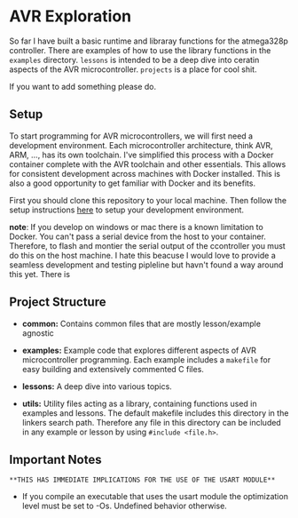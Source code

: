 # AVR Exploration

So far I have built a basic runtime and libraray functions for the atmega328p controller. There are examples of how to use the library functions in the `examples` directory. `lessons`  is intended to be a deep dive into ceratin aspects of the AVR microcontroller. `projects` is a place for cool shit.

If you want to add something please do.
## Setup

To start programming for AVR microcontrollers, we will first need a development environment. Each microcontroller architecture, think AVR, ARM, ..., has its own toolchain. I've simplified this process with a Docker container complete with the AVR toolchain and other essentials. This allows for consistent development across machines with Docker installed. This is also a good opportunity to get familiar with Docker and its benefits.

First you should clone this repository to your local machine. Then follow the setup instructions [here](https://github.com/Johnyb0223/avr-dev-env) to setup your development environment.

**note**: If you develop on windows or mac there is a known limitation to Docker. You can't pass a serial device from the host to your container. Therefore, to flash and montier the serial output of the ccontroller you must do this on the host machine. I hate this beacuse I would love to provide a seamless development and testing pipleline but havn't found a way around this yet. There is 

## Project Structure

- **common:** Contains common files that are mostly lesson/example agnostic

- **examples:** Example code that explores different aspects of AVR microcontroller programming. Each example includes a `makefile` for easy building and extensively commented C files.

- **lessons:** A deep dive into various topics.

- **utils:** Utility files acting as a library, containing functions used in examples and lessons. The default makefile includes this directory in the
linkers search path. Therefore any file in this directory can be included in any example or lesson by using `#include <file.h>`.

## Important Notes

```
**THIS HAS IMMEDIATE IMPLICATIONS FOR THE USE OF THE USART MODULE**
```
- If you compile an executable that uses the usart module the optimization level must be set to -Os. Undefined behavior otherwise.



